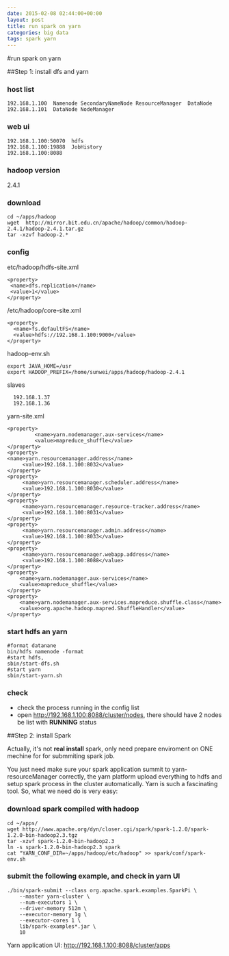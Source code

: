 ```yaml
---
date: 2015-02-08 02:44:00+00:00
layout: post
title: run spark on yarn
categories: big data
tags: spark yarn
---
```


#run spark on yarn

##Step 1: install dfs and yarn 


### host list  
```
192.168.1.100  Namenode SecondaryNameNode ResourceManager  DataNode
192.168.1.101  DataNode NodeManager
```

### web ui
```
192.168.1.100:50070  hdfs
192.168.1.100:19888  JobHistory
192.168.1.100:8088
```

### hadoop version  
2.4.1

### download 
```
cd ~/apps/hadoop
wget  http://mirror.bit.edu.cn/apache/hadoop/common/hadoop-2.4.1/hadoop-2.4.1.tar.gz
tar -xzvf hadoop-2.*
```

### config
etc/hadoop/hdfs-site.xml 

```
<property>
 <name>dfs.replication</name>
 <value>1</value>
</property>
```

/etc/hadoop/core-site.xml 

```
<property>
  <name>fs.defaultFS</name>
  <value>hdfs://192.168.1.100:9000</value>
</property>
```

hadoop-env.sh  

```
export JAVA_HOME=/usr
export HADOOP_PREFIX=/home/sunwei/apps/hadoop/hadoop-2.4.1
```

slaves

```
  192.168.1.37
  192.168.1.36
```

yarn-site.xml

```
<property>
         <name>yarn.nodemanager.aux-services</name>
         <value>mapreduce_shuffle</value>
</property>
<property>
<name>yarn.resourcemanager.address</name>
     <value>192.168.1.100:8032</value>
</property>
<property>
     <name>yarn.resourcemanager.scheduler.address</name>
     <value>192.168.1.100:8030</value>
</property>
<property>
     <name>yarn.resourcemanager.resource-tracker.address</name>
     <value>192.168.1.100:8031</value>
</property>
<property>
     <name>yarn.resourcemanager.admin.address</name>
     <value>192.168.1.100:8033</value>
</property>
<property>
     <name>yarn.resourcemanager.webapp.address</name>
     <value>192.168.1.100:8088</value>
</property>
<property>
    <name>yarn.nodemanager.aux-services</name>
    <value>mapreduce_shuffle</value>
</property>
<property>
    <name>yarn.nodemanager.aux-services.mapreduce.shuffle.class</name>
    <value>org.apache.hadoop.mapred.ShuffleHandler</value>
</property>
```

### start hdfs an yarn 

```
#format datanane
bin/hdfs namenode -format
#start hdfs, 
sbin/start-dfs.sh
#start yarn
sbin/start-yarn.sh
```


### check
- check the process running in the config list
- open http://192.168.1.100:8088/cluster/nodes, there should have 2 nodes be list with **RUNNING** status



##Step 2: install Spark


Actually, it's not **real install** spark, only need prepare enviroment  on ONE mechine for  for submmiting spark job.

You just need make sure your spark application summit to yarn-resourceManager correctly, the yarn platform upload everything to hdfs and setup spark process in the cluster automatically. Yarn is such a fascinating tool. So, what we need do is very easy:

### download spark compiled with hadoop

```
cd ~/apps/
wget http://www.apache.org/dyn/closer.cgi/spark/spark-1.2.0/spark-1.2.0-bin-hadoop2.3.tgz
tar -xzvf spark-1.2.0-bin-hadoop2.3
ln -s spark-1.2.0-bin-hadoop2.3 spark
cat "YARN_CONF_DIR=~/apps/hadoop/etc/hadoop" >> spark/conf/spark-env.sh
```

### submit the following example, and check in yarn UI

```
./bin/spark-submit --class org.apache.spark.examples.SparkPi \
    --master yarn-cluster \
    --num-executors 1 \
    --driver-memory 512m \
    --executor-memory 1g \
    --executor-cores 1 \
    lib/spark-examples*.jar \
    10
```

Yarn application UI: http://192.168.1.100:8088/cluster/apps
